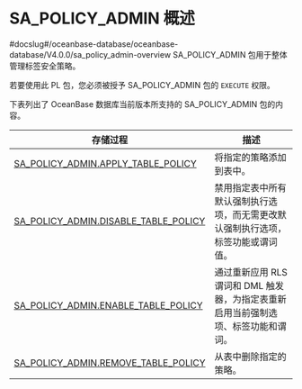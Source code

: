 SA_POLICY_ADMIN 概述 
=======================================
#docslug#/oceanbase-database/oceanbase-database/V4.0.0/sa_policy_admin-overview
SA_POLICY_ADMIN 包用于整体管理标签安全策略。

若要使用此 PL 包，您必须被授予 SA_POLICY_ADMIN 包的 `EXECUTE` 权限。

下表列出了 OceanBase 数据库当前版本所支持的 SA_POLICY_ADMIN 包的内容。


|                                      **存储过程**                                       |                     **描述**                     |
|-------------------------------------------------------------------------------------|------------------------------------------------|
| [SA_POLICY_ADMIN.APPLY_TABLE_POLICY](../5.sa_policy_admin-policy-management-packs/2.sa_policy_admin-apply_table_policy.md)   | 将指定的策略添加到表中。                                   |
| [SA_POLICY_ADMIN.DISABLE_TABLE_POLICY](../5.sa_policy_admin-policy-management-packs/3.sa_policy_admin-disable_table_policy.md) | 禁用指定表中所有默认强制执行选项，而无需更改默认强制执行选项，标签功能或谓词值。       |
| [SA_POLICY_ADMIN.ENABLE_TABLE_POLICY](../5.sa_policy_admin-policy-management-packs/4.sa_policy_admin-enable_table_policy.md)  | 通过重新应用 RLS 谓词和 DML 触发器，为指定表重新启用当前强制选项、标签功能和谓词。 |
| [SA_POLICY_ADMIN.REMOVE_TABLE_POLICY](../5.sa_policy_admin-policy-management-packs/5.sa_policy_admin-remove_table_policy.md)  | 从表中删除指定的策略。                                    |



